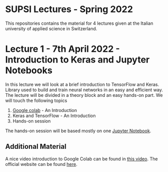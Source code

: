 # SUPSI Lectures - Spring 2022
This repositories contains the material for 4 lectures given at the Italian university of applied science in Switzerland.

# Lecture 1 - 7th April 2022 - Introduction to Keras and Jupyter Notebooks

In this lecture we will look at a brief introduction to TensorFlow and Keras. Library used to build and train neural networks in an easy and efficient way. The lecture will be divided in a theory block and an easy hands-on part. We will touch the following topics

1. [Google colab](https://colab.research.google.com/notebooks/welcome.ipynb#recent=true) - An Introduction
2. Keras and TensorFlow - An Introduction
3. Hands-on session

The hands-on session will be based mostly on one [Jupyter Notebook](https://github.com/toelt-llc/SUPSI-Lectures-2022/blob/main/1%20-%20Keras%20and%20TF/code/Easy_Network_with_Keras.ipynb).

## Additional Material

A nice video introduction to Google Colab can be found in [this video](https://www.youtube.com/watch?v=HW29067qVWk&t=212s). The official website can be found [here](https://jupyter.org). 
